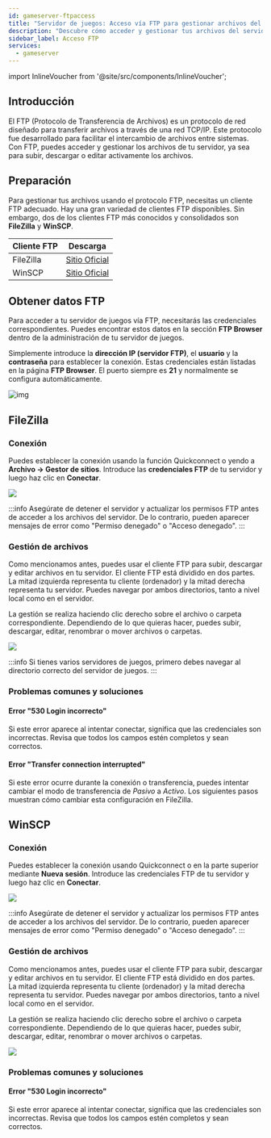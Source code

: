 ```yaml
---
id: gameserver-ftpaccess
title: "Servidor de juegos: Acceso vía FTP para gestionar archivos del servidor"
description: "Descubre cómo acceder y gestionar tus archivos del servidor de forma segura usando FTP para transferencias sin complicaciones y control total → Aprende más ahora"
sidebar_label: Acceso FTP
services:
  - gameserver
---
```


import InlineVoucher from '@site/src/components/InlineVoucher';

## Introducción

El FTP (Protocolo de Transferencia de Archivos) es un protocolo de red diseñado para transferir archivos a través de una red TCP/IP. Este protocolo fue desarrollado para facilitar el intercambio de archivos entre sistemas. Con FTP, puedes acceder y gestionar los archivos de tu servidor, ya sea para subir, descargar o editar activamente los archivos.

<InlineVoucher />

## Preparación

Para gestionar tus archivos usando el protocolo FTP, necesitas un cliente FTP adecuado. Hay una gran variedad de clientes FTP disponibles. Sin embargo, dos de los clientes FTP más conocidos y consolidados son **FileZilla** y **WinSCP**.

| Cliente FTP | Descarga                                                     |
| ---------- | ------------------------------------------------------------ |
| FileZilla  | [Sitio Oficial](https://filezilla-project.org/download.php?platform=win64) |
| WinSCP     | [Sitio Oficial](https://winscp.net/eng/downloads.php)        |



## Obtener datos FTP

Para acceder a tu servidor de juegos vía FTP, necesitarás las credenciales correspondientes. Puedes encontrar estos datos en la sección **FTP Browser** dentro de la administración de tu servidor de juegos.

Simplemente introduce la **dirección IP (servidor FTP)**, el **usuario** y la **contraseña** para establecer la conexión. Estas credenciales están listadas en la página **FTP Browser**. El puerto siempre es **21** y normalmente se configura automáticamente.

![img](https://screensaver01.zap-hosting.com/index.php/s/6FTFDwyBQZ792Fd/download)



## FileZilla

### Conexión

Puedes establecer la conexión usando la función Quickconnect o yendo a **Archivo -> Gestor de sitios**. Introduce las **credenciales FTP** de tu servidor y luego haz clic en **Conectar**.

![](https://screensaver01.zap-hosting.com/index.php/s/wxSSFoW3GTXJdLK/preview)

:::info
Asegúrate de detener el servidor y actualizar los permisos FTP antes de acceder a los archivos del servidor. De lo contrario, pueden aparecer mensajes de error como "Permiso denegado" o "Acceso denegado".
:::

### Gestión de archivos

Como mencionamos antes, puedes usar el cliente FTP para subir, descargar y editar archivos en tu servidor. El cliente FTP está dividido en dos partes. La mitad izquierda representa tu cliente (ordenador) y la mitad derecha representa tu servidor. Puedes navegar por ambos directorios, tanto a nivel local como en el servidor.

La gestión se realiza haciendo clic derecho sobre el archivo o carpeta correspondiente. Dependiendo de lo que quieras hacer, puedes subir, descargar, editar, renombrar o mover archivos o carpetas.

![](https://screensaver01.zap-hosting.com/index.php/s/qizoBD5JnHBRkJc/preview)

:::info
Si tienes varios servidores de juegos, primero debes navegar al directorio correcto del servidor de juegos.
:::



### Problemas comunes y soluciones

#### Error "530 Login incorrecto"
Si este error aparece al intentar conectar, significa que las credenciales son incorrectas. Revisa que todos los campos estén completos y sean correctos.

#### Error "Transfer connection interrupted"
Si este error ocurre durante la conexión o transferencia, puedes intentar cambiar el modo de transferencia de *Pasivo* a *Activo*. Los siguientes pasos muestran cómo cambiar esta configuración en FileZilla.




## WinSCP

### Conexión
Puedes establecer la conexión usando Quickconnect o en la parte superior mediante **Nueva sesión**. Introduce las credenciales FTP de tu servidor y luego haz clic en **Conectar**.

![](https://screensaver01.zap-hosting.com/index.php/s/KNnkJsnETTFqZpD/preview)


:::info
Asegúrate de detener el servidor y actualizar los permisos FTP antes de acceder a los archivos del servidor. De lo contrario, pueden aparecer mensajes de error como "Permiso denegado" o "Acceso denegado".
:::


### Gestión de archivos

Como mencionamos antes, puedes usar el cliente FTP para subir, descargar y editar archivos en tu servidor. El cliente FTP está dividido en dos partes. La mitad izquierda representa tu cliente (ordenador) y la mitad derecha representa tu servidor. Puedes navegar por ambos directorios, tanto a nivel local como en el servidor.

La gestión se realiza haciendo clic derecho sobre el archivo o carpeta correspondiente. Dependiendo de lo que quieras hacer, puedes subir, descargar, editar, renombrar o mover archivos o carpetas.

![](https://screensaver01.zap-hosting.com/index.php/s/dAYiFwWQAipgTqW/preview)


### Problemas comunes y soluciones

#### Error "530 Login incorrecto"
Si este error aparece al intentar conectar, significa que las credenciales son incorrectas. Revisa que todos los campos estén completos y sean correctos.

<InlineVoucher />